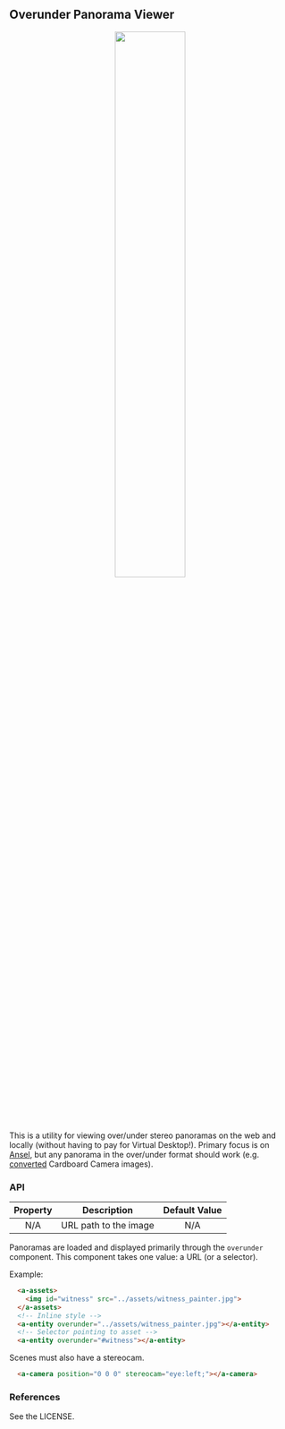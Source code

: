 
## Overunder Panorama Viewer

<p align="center">
  <img width="50%" src="http://i.imgur.com/yr88MXS.gif"/>
</p>

This is a utility for viewing over/under stereo panoramas on the web and locally (without having to pay for Virtual Desktop!). Primary focus is on [Ansel](http://www.geforce.com/hardware/technology/ansel), but any panorama in the over/under format should work (e.g. [converted](https://storage.googleapis.com/cardboard-camera-converter/index.html) Cardboard Camera images).

### API

| Property |      Description      | Default Value |
|:--------:|:---------------------:|:-------------:|
|    N/A   | URL path to the image |      N/A      |

Panoramas are loaded and displayed primarily through the `overunder` component. This component takes one value: a URL (or a selector).

Example:

```html
  <a-assets>
    <img id="witness" src="../assets/witness_painter.jpg">
  </a-assets>
  <!-- Inline style -->
  <a-entity overunder="../assets/witness_painter.jpg"></a-entity>
  <!-- Selector pointing to asset -->
  <a-entity overunder="#witness"></a-entity>
```

Scenes must also have a stereocam.

```html
  <a-camera position="0 0 0" stereocam="eye:left;"></a-camera>
```

### References

See the LICENSE.
